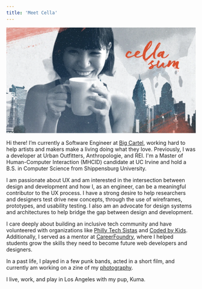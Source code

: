 ```yaml
---
title: 'Meet Cella'
---
```


![Cella Sum](/images/about/cella.png)

Hi there! I’m currently a Software Engineer at [Big Cartel](http://www.bigcartel.com/), working hard to help artists and makers make a living doing what they love.  Previously, I was a developer at Urban Outfitters, Anthropologie, and REI.  I'm a Master of Human-Computer Interaction (MHCID) candidate at UC Irvine and hold a B.S. in Computer Science from Shippensburg University.

I am passionate about UX and am interested in the intersection between design and development and how I, as an engineer, can be a meaningful contributor to the UX process.  I have a strong desire to help researchers and designers test drive new concepts, through the use of wireframes, prototypes, and usability testing.  I also am an advocate for design systems and architectures to help bridge the gap between design and development.

I care deeply about building an inclusive tech community and have volunteered with organizations like [Philly Tech Sistas](https://www.phillytechsistas.org/) and [Coded by Kids](https://www.codedbykids.com/).  Additionally, I served as a mentor at [CareerFoundry](https://careerfoundry.com/en/home), where I helped students grow the skills they need to become future web developers and designers.

In a past life, I played in a few punk bands, acted in a short film, and currently am working on a zine of my [photography](https://www.instagram.com/cellamonet/).

I live, work, and play in Los Angeles with my pup, Kuma.
